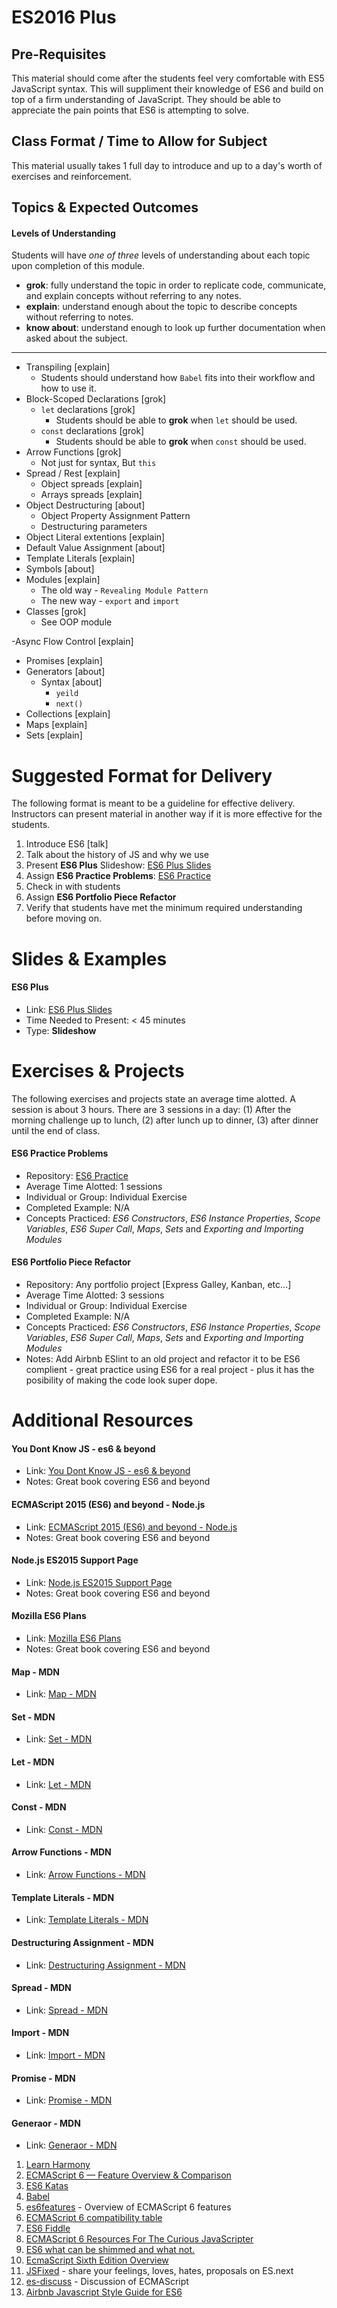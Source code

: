 # ES2016 Plus

## Pre-Requisites
This material should come after the students feel very comfortable with ES5 JavaScript syntax. This will suppliment their knowledge of ES6 and build on top of a firm understanding of JavaScript. They should be able to appreciate the pain points that ES6 is attempting to solve.

## Class Format / Time to Allow for Subject
This material usually takes 1 full day to introduce and up to a day's worth of exercises and reinforcement.

## Topics & Expected Outcomes

#### Levels of Understanding
Students will have *one of three* levels of understanding about each topic upon completion of this module.
- **grok**: fully understand the topic in order to replicate code, communicate, and explain concepts without referring to any notes.
- **explain**: understand enough about the topic to describe concepts without referring to notes.
- **know about**: understand enough to look up further documentation when asked about the subject.

---

- Transpiling [explain]
  - Students should understand how `Babel` fits into their workflow and how to use it.
- Block-Scoped Declarations [grok]
  - `let` declarations [grok]
    - Students should be able to **grok** when `let` should be used.
  - `const` declarations [grok]
    - Students should be able to **grok** when `const` should be used.
- Arrow Functions [grok]
  - Not just for syntax, But `this`
- Spread / Rest [explain]
  - Object spreads [explain]
  - Arrays spreads [explain]
- Object Destructuring [about]
  - Object Property Assignment Pattern
  - Destructuring parameters
- Object Literal extentions [explain]
- Default Value Assignment [about]
- Template Literals [explain]
- Symbols [about]
- Modules [explain]
  - The old way - `Revealing Module Pattern`
  - The new way - `export` and `import`
- Classes [grok]
  - See OOP module

-Async Flow Control [explain]
  - Promises [explain]
  - Generators [about]
    - Syntax [about]
      - `yeild`
      - `next()`
- Collections [explain]
 - Maps [explain]
 - Sets [explain]

# Suggested Format for Delivery
The following format is meant to be a guideline for effective delivery. Instructors can present material in another way if it is more effective for the students.

1. Introduce ES6 [talk]
  1. Talk about the history of JS and why we use
1. Present **ES6 Plus** Slideshow: [ES6 Plus Slides](http://slides.com/joecarlson/es6)
1. Assign **ES6 Practice Problems**: [ES6 Practice](https://github.com/devleague/es6-Practice)
1. Check in with students
1. Assign **ES6 Portfolio Piece Refactor**
1. Verify that students have met the minimum required understanding before moving on.

# Slides & Examples

#### ES6 Plus
- Link: [ES6 Plus Slides](http://slides.com/joecarlson/es6)
- Time Needed to Present: < 45 minutes
- Type: **Slideshow**

# Exercises & Projects
The following exercises and projects state an average time alotted. A session is about 3 hours. There are 3 sessions in a day: (1) After the morning challenge up to lunch, (2) after lunch up to dinner, (3) after dinner until the end of class.

#### ES6 Practice Problems
- Repository: [ES6 Practice](https://github.com/devleague/es6-Practice)
- Average Time Alotted: 1 sessions
- Individual or Group: Individual Exercise
- Completed Example: N/A
- Concepts Practiced: *ES6 Constructors*, *ES6 Instance Properties*, *Scope Variables*, *ES6 Super Call*, *Maps*, *Sets* and *Exporting and Importing Modules*

#### ES6 Portfolio Piece Refactor
- Repository: Any portfolio project [Express Galley, Kanban, etc...]
- Average Time Alotted: 3 sessions
- Individual or Group: Individual Exercise
- Completed Example: N/A
- Concepts Practiced: *ES6 Constructors*, *ES6 Instance Properties*, *Scope Variables*, *ES6 Super Call*, *Maps*, *Sets* and *Exporting and Importing Modules*
- Notes: Add Airbnb ESlint to an old project and refactor it to be ES6 complient - great practice using ES6 for a real project - plus it has the posibility of making the code look super dope.

# Additional Resources

#### You Dont Know JS - es6 & beyond
- Link: [You Dont Know JS - es6 & beyond](https://github.com/getify/You-Dont-Know-JS/tree/master/es6%20%26%20beyond)
- Notes: Great book covering ES6 and beyond

#### ECMAScript 2015 (ES6) and beyond - Node.js
- Link: [ECMAScript 2015 (ES6) and beyond - Node.js](https://nodejs.org/en/docs/es6/)
- Notes: Great book covering ES6 and beyond

#### Node.js ES2015 Support Page
- Link: [Node.js ES2015 Support Page](http://node.green/)
- Notes: Great book covering ES6 and beyond

#### Mozilla ES6 Plans
- Link: [Mozilla ES6 Plans](https://wiki.mozilla.org/ES6_plans)
- Notes: Great book covering ES6 and beyond

#### Map - MDN
- Link: [Map - MDN](https://developer.mozilla.org/en-US/docs/Web/JavaScript/Reference/Global_Objects/Map)

#### Set - MDN
- Link: [Set - MDN](https://developer.mozilla.org/en-US/docs/Web/JavaScript/Reference/Global_Objects/Set)

#### Let - MDN
- Link: [Let - MDN](https://developer.mozilla.org/en-US/docs/Web/JavaScript/Reference/Statements/let)

#### Const - MDN
- Link: [Const - MDN](https://developer.mozilla.org/en-US/docs/Web/JavaScript/Reference/Statements/const)

#### Arrow Functions - MDN
- Link: [Arrow Functions - MDN](https://developer.mozilla.org/en-US/docs/Web/JavaScript/Reference/Functions/Arrow_functions)

#### Template Literals - MDN
- Link: [Template Literals - MDN](https://developer.mozilla.org/en-US/docs/Web/JavaScript/Reference/Template_literals)

#### Destructuring Assignment - MDN
- Link: [Destructuring Assignment - MDN](https://developer.mozilla.org/en-US/docs/Web/JavaScript/Reference/Operators/Destructuring_assignment)

#### Spread - MDN
- Link: [Spread - MDN](https://developer.mozilla.org/en-US/docs/Web/JavaScript/Reference/Operators/Spread_operator)

#### Import - MDN
- Link: [Import - MDN](https://developer.mozilla.org/en-US/docs/Web/JavaScript/Reference/Statements/import)

#### Promise - MDN
- Link: [Promise - MDN](https://developer.mozilla.org/en-US/docs/Web/API/PromiseRejection/promise)

#### Generaor - MDN
- Link: [Generaor - MDN](https://developer.mozilla.org/en-US/docs/Web/JavaScript/Reference/Global_Objects/Generator)

1. [Learn Harmony](http://learnharmony.org)
1. [ECMAScript 6 — Feature Overview & Comparison](http://es6-features.org/)
1. [ES6 Katas](http://es6katas.org/)
1. [Babel](https://babeljs.io)
1. [es6features](https://github.com/lukehoban/es6features) - Overview of ECMAScript 6 features
1. [ECMAScript 6 compatibility table](http://kangax.github.io/compat-table/es6/)
1. [ES6 Fiddle](http://www.es6fiddle.net/)
1. [ECMAScript 6 Resources For The Curious JavaScripter](http://addyosmani.com/blog/ecmascript-6-resources-for-the-curious-javascripter/)
1. [ES6 what can be shimmed and what not.](https://gist.github.com/Raynos/1665192)
1. [EcmaScript Sixth Edition Overview](http://espadrine.github.io/New-In-A-Spec/es6/)
1. [JSFixed](https://github.com/JSFixed/JSFixed/issues) - share your feelings, loves, hates, proposals on ES.next
1. [es-discuss](https://mail.mozilla.org/listinfo/es-discuss) - Discussion of ECMAScript
1. [Airbnb Javascript Style Guide for ES6](https://github.com/airbnb/javascript)